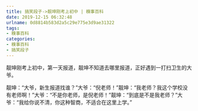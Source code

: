```yaml
---
title: 搞笑段子->靓坤刚考上初中 | 糗事百科
date: 2019-12-15 06:32:48
urlname: 0d8814b583d2a5c29e775e3d9ae31322
tags: 
- 糗事百科
categories:
- 糗事百科
- 搞笑段子
---
```

靓坤刚考上初中，第一天报道，靓坤不知道去哪里报道，正好遇到一打扫卫生的大爷。

靓坤：“大爷，新生报道找谁？”大爷：“倪老师！”靓坤：“我老师？我这个学校没有老师啊！”大爷：“不是你老师，是倪老师！”靓坤：“到底是不是我老师？”大爷：“我给你说不清，你这种智商，不适合在这里上学。”


